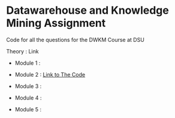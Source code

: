 # Datawarehouse and Knowledge Mining Assignment

Code for all the questions for the DWKM Course at DSU

Theory : Link

- Module 1 : 

- Module 2 : [Link to The Code](https://github.com/Devaprasad403/dwkm-assignment/tree/main/module%202/stock-viz)

- Module 3 : 

- Module 4 : 

- Module 5 : 
